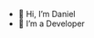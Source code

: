 - 👋 Hi, I’m Daniel
- 👀 I’m a Developer


<!---
daniel-mad/daniel-mad is a ✨ special ✨ repository because its `README.md` (this file) appears on your GitHub profile.
You can click the Preview link to take a look at your changes.
--->
